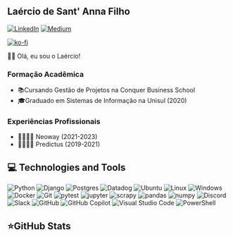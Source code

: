 ## Laércio de Sant' Anna Filho

[![LinkedIn](https://img.shields.io/badge/LinkedIn-0A66C2?style=for-the-badge&logo=linkedin&logoWidth=15&logoColor=white)](https://www.linkedin.com/in/laercio-sfilho)
[![Medium](https://img.shields.io/badge/medium-000000?style=for-the-badge&logo=medium&logoWidth=15&logoColor=white)](https://laerciosantanna.medium.com)

[![ko-fi](https://ko-fi.com/img/githubbutton_sm.svg)](https://ko-fi.com/Y8Y4UWJCG)

👋🏼 Olá, eu sou o Laércio!

### Formação Acadêmica
- 📚Cursando Gestão de Projetos na Conquer Business School
- 🎓Graduado em Sistemas de Informação na Unisul (2020)

### Experiências Profissionais
- 🫱🏼‍🫲🏼 Neoway (2021-2023)
- 🫱🏼‍🫲🏼 Predictus (2019-2021)

## 💻 Technologies and Tools

![Python](https://img.shields.io/badge/Python-3776AB?style=for-the-badge&logo=python&logoWidth=15&logoColor=white)
![Django](https://img.shields.io/badge/django-092E20?style=for-the-badge&logo=django&logoWidth=15&logoColor=white)
![Postgres](https://img.shields.io/badge/Postgres-4169E1?style=for-the-badge&logo=postgresql&logoWidth=15&logoColor=white)
![Datadog](https://img.shields.io/badge/Datadog-632CA6?style=for-the-badge&logo=datadog&logoWidth=15&logoColor=white)
![Ubuntu](https://img.shields.io/badge/Ubuntu-E95420?style=for-the-badge&logo=ubuntu&logoWidth=15&logoColor=white)
![Linux](https://img.shields.io/badge/Linux-FCC624?style=for-the-badge&logo=linux&logoWidth=15&logoColor=white)
![Windows](https://img.shields.io/badge/windows-0078D4?style=for-the-badge&logo=windows11&logoWidth=15&logoColor=white)
![Docker](https://img.shields.io/badge/Docker-2496ED?style=for-the-badge&logo=docker&logoWidth=15&logoColor=white)
![Git](https://img.shields.io/badge/Git-F05032?style=for-the-badge&logo=git&logoWidth=15&logoColor=white)
![pytest](https://img.shields.io/badge/pytest-0A9EDC?style=for-the-badge&logo=pytest&logoWidth=15&logoColor=white)
![jupyter](https://img.shields.io/badge/jupyter-F37626?style=for-the-badge&logo=jupyter&logoWidth=15&logoColor=white)
![scrapy](https://img.shields.io/badge/scrapy-60A839?style=for-the-badge&logo=scrapy&logoWidth=15&logoColor=white)
![pandas](https://img.shields.io/badge/pandas-150458?style=for-the-badge&logo=pandas&logoWidth=15&logoColor=white)
![numpy](https://img.shields.io/badge/numpy-013243?style=for-the-badge&logo=numpy&logoWidth=15&logoColor=white)
![Discord](https://img.shields.io/badge/discord-632CA6?style=for-the-badge&logo=discord&logoWidth=15&logoColor=white)
![Slack](https://img.shields.io/badge/slack-4A154B?style=for-the-badge&logo=Slack&logoWidth=15&logoColor=white)
![GitHub](https://img.shields.io/badge/GitHub-181717?style=for-the-badge&logo=github&logoWidth=15&logoColor=white)
![GitHub Copilot](https://img.shields.io/badge/copilot-000000?style=for-the-badge&logoWidth=15&logo=githubcopilot&logoColor=white)
![Visual Studio Code](https://img.shields.io/badge/code-007ACC?style=for-the-badge&logoWidth=15&logo=visualstudiocode&logoColor=white)
![PowerShell](https://img.shields.io/badge/powershell-5391FE?style=for-the-badge&logoWidth=15&logo=powershell&logoColor=white)

## ⭐GitHub Stats

